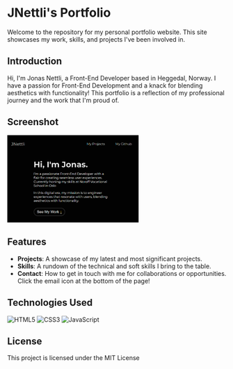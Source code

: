 # JNettli's Portfolio

Welcome to the repository for my personal portfolio website. This site showcases my work, skills, and projects I've been involved in.


## Introduction

Hi, I'm Jonas Nettli, a Front-End Developer based in Heggedal, Norway. I have a passion for Front-End Development and a knack for blending aesthetics with functionality! 
This portfolio is a reflection of my professional journey and the work that I'm proud of.

## Screenshot
<div>
  <a href="assets/readme/screenshot.jpg">
    <img src="assets/readme/portfolio.png" alt="Portfolio image" width="60%"/>
  </a>
</div>

## Features

- **Projects**: A showcase of my latest and most significant projects. 
- **Skills**: A rundown of the technical and soft skills I bring to the table. 
- **Contact**: How to get in touch with me for collaborations or opportunities. Click the email icon at the bottom of the page!

## Technologies Used

![HTML5](https://img.shields.io/badge/html5-%23E34F26.svg?style=for-the-badge&logo=html5&logoColor=white) ![CSS3](https://img.shields.io/badge/css3-%231572B6.svg?style=for-the-badge&logo=css3&logoColor=white) ![JavaScript](https://img.shields.io/badge/javascript-%23323330.svg?style=for-the-badge&logo=javascript&logoColor=%23F7DF1E)

## License
This project is licensed under the MIT License
